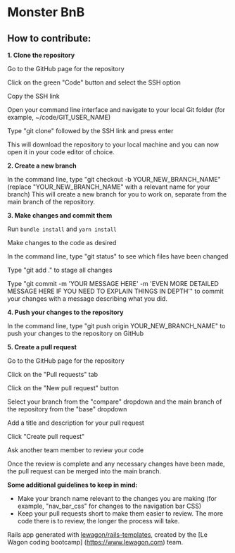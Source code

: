 # Monster BnB

## How to contribute:

**1.  Clone the repository**

Go to the GitHub page for the repository

Click on the green "Code" button and select the SSH option

Copy the SSH link

Open your command line interface and navigate to your local Git folder (for example, ~/code/GIT_USER_NAME)

Type "git clone" followed by the SSH link and press enter

This will download the repository to your local machine and you can now open it in your code editor of choice.
	

**2.  Create a new branch**

In the command line, type "git checkout -b YOUR_NEW_BRANCH_NAME" (replace "YOUR_NEW_BRANCH_NAME" with a relevant name for your branch)
This will create a new branch for you to work on, separate from the main branch of the repository.
	

**3.  Make changes and commit them**

Run `bundle install` and `yarn install`

Make changes to the code as desired

In the command line, type "git status" to see which files have been changed

Type "git add ." to stage all changes

Type "git commit -m 'YOUR MESSAGE HERE' -m 'EVEN MORE DETAILED MESSAGE HERE IF YOU NEED TO EXPLAIN THINGS IN DEPTH'" to commit your changes with a       message describing what you did.
	

**4.  Push your changes to the repository**

In the command line, type "git push origin YOUR_NEW_BRANCH_NAME" to push your changes to the repository on GitHub
	

**5.  Create a pull request**

Go to the GitHub page for the repository

Click on the "Pull requests" tab

Click on the "New pull request" button

Select your branch from the "compare" dropdown and the main branch of the repository from the "base" dropdown

Add a title and description for your pull request

Click "Create pull request"

Ask another team member to review your code

Once the review is complete and any necessary changes have been made, the pull request can be merged into the main branch.
	

**Some additional guidelines to keep in mind:**

 - Make your branch name relevant to the changes you are making (for example, "nav_bar_css" for changes to the navigation bar CSS)
 - Keep your pull requests short to make them easier to review. The more code there is to review, the longer the process will take.
    

Rails app generated with [lewagon/rails-templates](https://github.com/lewagon/rails-templates), created by the [Le Wagon coding bootcamp]                 (https://www.lewagon.com) team.
